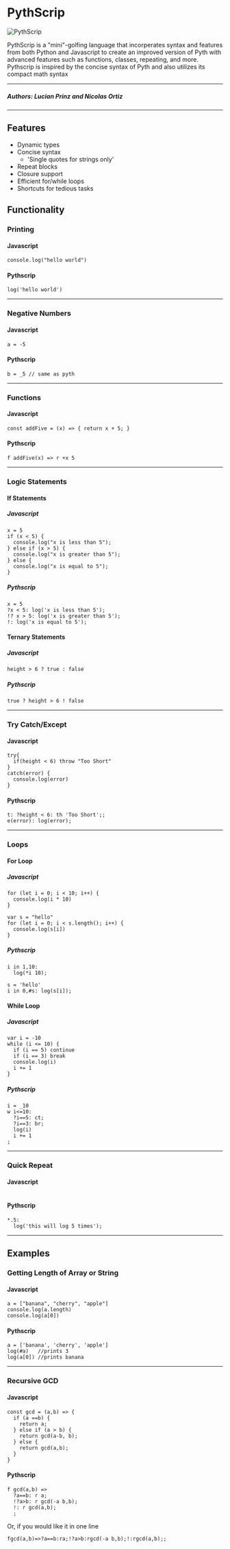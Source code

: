 # PythScrip
![PythScrip](https://github.com/loosh/pythscrip/assets/89878786/c208addd-c23c-4691-9069-08b66eafdde1)

PythScrip is a "mini"-golfing language that incorperates syntax and features from both Python and Javascript to create an improved version of Pyth with advanced features such as functions, classes, repeating, and more. Pythscrip is inspired by the concise syntax of Pyth and also utilizes its compact math syntax

---
##### Authors: Lucian Prinz and Nicolas Ortiz

--- 


## Features

- Dynamic types
- Concise syntax
  - 'Single quotes for strings only'
- Repeat blocks
- Closure support
- Efficient for/while loops
- Shortcuts for tedious tasks

## Functionality

### Printing

#### Javascript

```
console.log("hello world")
```

#### Pythscrip

```
log('hello world')
```

---

### Negative Numbers

#### Javascript

```
a = -5
```

#### Pythscrip

```
b = _5 // same as pyth
```

---

### Functions

#### Javascript

```
const addFive = (x) => { return x + 5; }
```

#### Pythscrip

```
f addFive(x) => r +x 5
```

---

### Logic Statements

#### If Statements
##### Javascript

```
x = 5
if (x < 5) {
  console.log("x is less than 5");
} else if (x > 5) {
  console.log("x is greater than 5");
} else {
  console.log("x is equal to 5");
}
```

##### Pythscrip

```
x = 5
?x < 5: log('x is less than 5');
!? x > 5: log('x is greater than 5');
!: log('x is equal to 5');
```

#### Ternary Statements

##### Javascript
```
height > 6 ? true : false 
```
##### Pythscrip
```
true ? height > 6 ! false
```
---
### Try Catch/Except

#### Javascript
```
try{
  if(height < 6) throw "Too Short"
}
catch(error) {
  console.log(error)
}
```
#### Pythscrip
```
t: ?height < 6: th 'Too Short';;
e(error): log(error);
```
---

### Loops
#### For Loop
##### Javascript

```
for (let i = 0; i < 10; i++) {
  console.log(i * 10)
}

var s = "hello"
for (let i = 0; i < s.length(); i++) {
  console.log(s[i])
}
```

##### Pythscrip
```
i in 1,10:
  log(*i 10);

s = 'hello'
i in 0,#s: log(s[i]);
```

#### While Loop
##### Javascript
```
var i = -10
while (i <= 10) {
  if (i == 5) continue
  if (i == 3) break
  console.log(i)
  i += 1
}
```
##### Pythscrip
```
i = _10
w i<=10:
  ?i==5: ct;
  ?i==3: br;
  log(i)
  i += 1
;
```
---

### Quick Repeat

#### Javascript

```

```

#### Pythscrip

```
*.5: 
  log('this will log 5 times');
```

---
## Examples
### Getting Length of Array or String

#### Javascript

```
a = ["banana", "cherry", "apple"]
console.log(a.length)
console.log(a[0])
```

#### Pythscrip

```
a = ['banana', 'cherry', 'apple']
log(#a)   //prints 3
log(a[0]) //prints banana
```

---

### Recursive GCD

#### Javascript

```
const gcd = (a,b) => {
  if (a ==b) {
    return a;
  } else if (a > b) {
    return gcd(a-b, b);
  } else {
    return gcd(a,b);
  }
}
```

#### Pythscrip
```
f gcd(a,b) =>
  ?a==b: r a;
  !?a>b: r gcd(-a b,b);
  !: r gcd(a,b);
  ;
```
Or, if you would like it in one line
```
fgcd(a,b)=>?a==b:ra;!?a>b:rgcd(-a b,b);!:rgcd(a,b);;
```